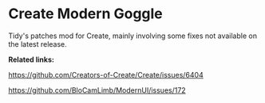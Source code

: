 # Create Modern Goggle
Tidy's patches mod for Create, mainly involving some fixes not available on the latest release.

**Related links:**

https://github.com/Creators-of-Create/Create/issues/6404

https://github.com/BloCamLimb/ModernUI/issues/172
